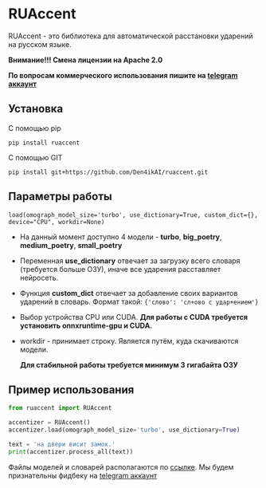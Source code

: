 # RUAccent

RUAccent - это библиотека для автоматической расстановки ударений на русском языке.

**Внимание!!! Смена лицензии на Apache 2.0**

**По вопросам коммерческого использования пишите на [telegram аккаунт](https://t.me/chckdskeasfsd)**
## Установка
   С помощью pip
   ```
   pip install ruaccent
   ```
   С помощью GIT
   ```
   pip install git+https://github.com/Den4ikAI/ruaccent.git
   ```
## Параметры работы

    load(omograph_model_size='turbo', use_dictionary=True, custom_dict={}, device="CPU", workdir=None)

 - На данный момент доступно 4 модели - **turbo**, **big_poetry**, **medium_poetry**, **small_poetry**
 - Переменная **use_dictionary** отвечает за загрузку всего словаря (требуется больше ОЗУ), иначе все ударения расставляет нейросеть. 
 - Функция **custom_dict** отвечает за добавление своих вариантов ударений в словарь. Формат такой: `{'слово': 'сл+ово с удар+ением'}`
- Выбор устройства CPU или CUDA. **Для работы с CUDA требуется установить onnxruntime-gpu и CUDA.**
- workdir - принимает строку. Является путём, куда скачиваются модели.
    
    **Для стабильной работы требуется минимум 3 гигабайта ОЗУ**
## Пример использования
```python
from ruaccent import RUAccent

accentizer = RUAccent()
accentizer.load(omograph_model_size='turbo', use_dictionary=True)

text = 'на двери висит замок.'
print(accentizer.process_all(text))
```

Файлы моделей и словарей располагаются по [ссылке](https://huggingface.co/ruaccent/accentuator). Мы будем признательны фидбеку на [telegram аккаунт](https://t.me/chckdskeasfsd)
